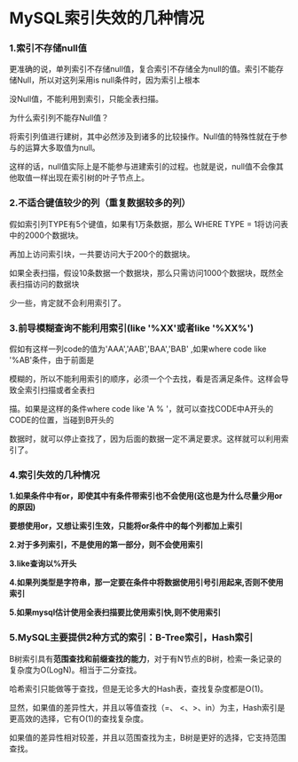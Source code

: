 # MySQL索引失效的几种情况



### **1.索引不存储null值**

更准确的说，单列索引不存储null值，复合索引不存储全为null的值。索引不能存储Null，所以对这列采用is null条件时，因为索引上根本

没Null值，不能利用到索引，只能全表扫描。

为什么索引列不能存Null值？

将索引列值进行建树，其中必然涉及到诸多的比较操作。Null值的特殊性就在于参与的运算大多取值为null。

这样的话，null值实际上是不能参与进建索引的过程。也就是说，null值不会像其他取值一样出现在索引树的叶子节点上。

### **2.不适合键值较少的列（重复数据较多的列）**

假如索引列TYPE有5个键值，如果有1万条数据，那么 WHERE TYPE = 1将访问表中的2000个数据块。

再加上访问索引块，一共要访问大于200个的数据块。

如果全表扫描，假设10条数据一个数据块，那么只需访问1000个数据块，既然全表扫描访问的数据块

少一些，肯定就不会利用索引了。

### **3.前导模糊查询不能利用索引(like '%XX'或者like '%XX%')**

假如有这样一列code的值为'AAA','AAB','BAA','BAB' ,如果where code like '%AB'条件，由于前面是

模糊的，所以不能利用索引的顺序，必须一个个去找，看是否满足条件。这样会导致全索引扫描或者全表扫

描。如果是这样的条件where code like 'A % '，就可以查找CODE中A开头的CODE的位置，当碰到B开头的

数据时，就可以停止查找了，因为后面的数据一定不满足要求。这样就可以利用索引了。

### **4.索引失效的几种情况**

**1.如果条件中有or，即使其中有条件带索引也不会使用(这也是为什么尽量少用or的原因)**

**要想使用or，又想让索引生效，只能将or条件中的每个列都加上索引**

**2.对于多列索引，不是使用的第一部分，则不会使用索引**

**3.like查询以%开头**

**4.如果列类型是字符串，那一定要在条件中将数据使用引号引用起来,否则不使用索引**

**5.如果mysql估计使用全表扫描要比使用索引快,则不使用索引**

### **5.MySQL主要提供2种方式的索引：B-Tree索引，Hash索引**

B树索引具有**范围查找和前缀查找的能力**，对于有N节点的B树，检索一条记录的复杂度为O(LogN)。相当于二分查找。

哈希索引只能做等于查找，但是无论多大的Hash表，查找复杂度都是O(1)。

显然，如果值的差异性大，并且以等值查找（=、 <、>、in）为主，Hash索引是更高效的选择，它有O(1)的查找复杂度。

如果值的差异性相对较差，并且以范围查找为主，B树是更好的选择，它支持范围查找。